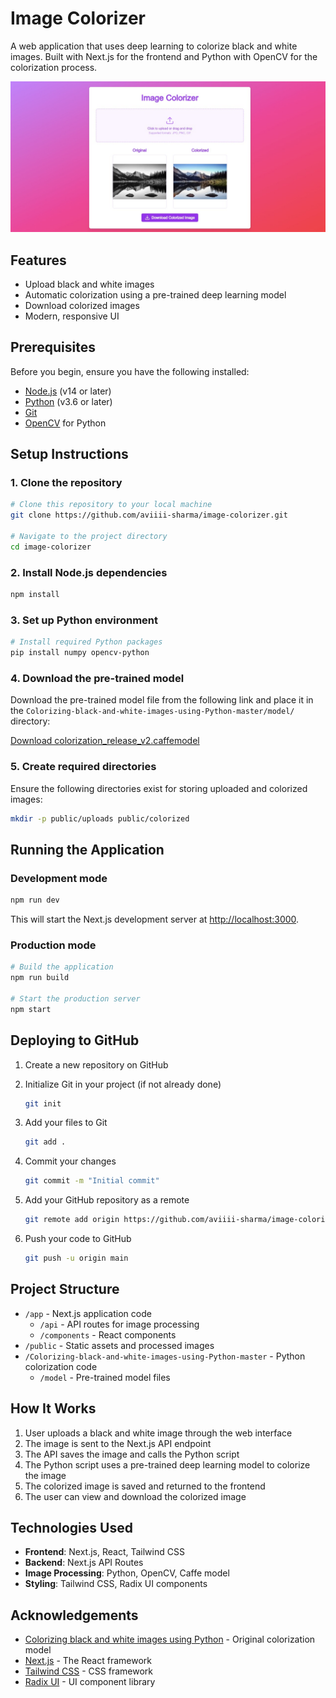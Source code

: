 # Image Colorizer

A web application that uses deep learning to colorize black and white images. Built with Next.js for the frontend and Python with OpenCV for the colorization process.

![Image Colorizer](https://github.com/aviiii-sharma/image-colorizer/blob/main/placeholder.jpg)


## Features

- Upload black and white images
- Automatic colorization using a pre-trained deep learning model
- Download colorized images
- Modern, responsive UI

## Prerequisites

Before you begin, ensure you have the following installed:

- [Node.js](https://nodejs.org/) (v14 or later)
- [Python](https://www.python.org/) (v3.6 or later)
- [Git](https://git-scm.com/)
- [OpenCV](https://opencv.org/) for Python

## Setup Instructions

### 1. Clone the repository

```bash
# Clone this repository to your local machine
git clone https://github.com/aviiii-sharma/image-colorizer.git

# Navigate to the project directory
cd image-colorizer
```

### 2. Install Node.js dependencies

```bash
npm install
```

### 3. Set up Python environment

```bash
# Install required Python packages
pip install numpy opencv-python
```

### 4. Download the pre-trained model

Download the pre-trained model file from the following link and place it in the `Colorizing-black-and-white-images-using-Python-master/model/` directory:

[Download colorization_release_v2.caffemodel](https://www.dropbox.com/s/dx0qvhhp5hbcx7z/colorization_release_v2.caffemodel?dl=1)

### 5. Create required directories

Ensure the following directories exist for storing uploaded and colorized images:

```bash
mkdir -p public/uploads public/colorized
```

## Running the Application

### Development mode

```bash
npm run dev
```

This will start the Next.js development server at [http://localhost:3000](http://localhost:3000).

### Production mode

```bash
# Build the application
npm run build

# Start the production server
npm start
```

## Deploying to GitHub

1. Create a new repository on GitHub

2. Initialize Git in your project (if not already done)
   ```bash
   git init
   ```

3. Add your files to Git
   ```bash
   git add .
   ```

4. Commit your changes
   ```bash
   git commit -m "Initial commit"
   ```

5. Add your GitHub repository as a remote
   ```bash
   git remote add origin https://github.com/aviiii-sharma/image-colorizer.git
   ```

6. Push your code to GitHub
   ```bash
   git push -u origin main
   ```

## Project Structure

- `/app` - Next.js application code
  - `/api` - API routes for image processing
  - `/components` - React components
- `/public` - Static assets and processed images
- `/Colorizing-black-and-white-images-using-Python-master` - Python colorization code
  - `/model` - Pre-trained model files

## How It Works

1. User uploads a black and white image through the web interface
2. The image is sent to the Next.js API endpoint
3. The API saves the image and calls the Python script
4. The Python script uses a pre-trained deep learning model to colorize the image
5. The colorized image is saved and returned to the frontend
6. The user can view and download the colorized image

## Technologies Used

- **Frontend**: Next.js, React, Tailwind CSS
- **Backend**: Next.js API Routes
- **Image Processing**: Python, OpenCV, Caffe model
- **Styling**: Tailwind CSS, Radix UI components

## Acknowledgements

- [Colorizing black and white images using Python](https://github.com/richzhang/colorization) - Original colorization model
- [Next.js](https://nextjs.org/) - The React framework
- [Tailwind CSS](https://tailwindcss.com/) - CSS framework
- [Radix UI](https://www.radix-ui.com/) - UI component library
